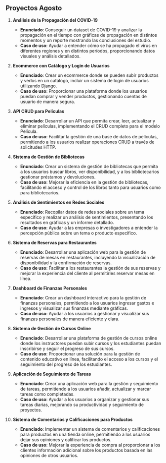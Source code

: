 ## Proyectos Agosto

1. **Análisis de la Propagación del COVID-19**
   - **Enunciado**: Conseguir un dataset de COVID-19 y analizar la propagación en el tiempo con gráficas de propagación en distintos momentos y un reporte mostrando las conclusiones del estudio.
   - **Caso de uso**: Ayudar a entender cómo se ha propagado el virus en diferentes regiones y en distintos períodos, proporcionando datos visuales y análisis detallados.

2. **Ecommerce con Catálogo y Login de Usuarios**
   - **Enunciado**: Crear un ecommerce donde se pueden subir productos y verlos en un catálogo, incluir un sistema de login de usuarios utilizando Django.
   - **Caso de uso**: Proporcionar una plataforma donde los usuarios puedan comprar y vender productos, gestionando cuentas de usuario de manera segura.

3. **API CRUD para Películas**
   - **Enunciado**: Desarrollar un API que permita crear, leer, actualizar y eliminar películas, implementando el CRUD completo para el modelo Película.
   - **Caso de uso**: Facilitar la gestión de una base de datos de películas, permitiendo a los usuarios realizar operaciones CRUD a través de solicitudes HTTP.

4. **Sistema de Gestión de Bibliotecas**
   - **Enunciado**: Crear un sistema de gestión de bibliotecas que permita a los usuarios buscar libros, ver disponibilidad, y a los bibliotecarios gestionar préstamos y devoluciones.
   - **Caso de uso**: Mejorar la eficiencia en la gestión de bibliotecas, facilitando el acceso y control de los libros tanto para usuarios como para bibliotecarios.

5. **Análisis de Sentimientos en Redes Sociales**
   - **Enunciado**: Recopilar datos de redes sociales sobre un tema específico y realizar un análisis de sentimientos, presentando los resultados en gráficas y un informe detallado.
   - **Caso de uso**: Ayudar a las empresas o investigadores a entender la percepción pública sobre un tema o producto específico.

6. **Sistema de Reservas para Restaurantes**
   - **Enunciado**: Desarrollar una aplicación web para la gestión de reservas de mesas en restaurantes, incluyendo la visualización de disponibilidad y la confirmación de reservas.
   - **Caso de uso**: Facilitar a los restaurantes la gestión de sus reservas y mejorar la experiencia del cliente al permitirles reservar mesas en línea.

7. **Dashboard de Finanzas Personales**
   - **Enunciado**: Crear un dashboard interactivo para la gestión de finanzas personales, permitiendo a los usuarios ingresar gastos e ingresos y visualizar sus finanzas mediante gráficas.
   - **Caso de uso**: Ayudar a los usuarios a gestionar y visualizar sus finanzas personales de manera eficiente y clara.

8. **Sistema de Gestión de Cursos Online**
   - **Enunciado**: Desarrollar una plataforma de gestión de cursos online donde los instructores puedan subir cursos y los estudiantes puedan inscribirse y seguir el progreso de sus cursos.
   - **Caso de uso**: Proporcionar una solución para la gestión de contenido educativo en línea, facilitando el acceso a los cursos y el seguimiento del progreso de los estudiantes.

9. **Aplicación de Seguimiento de Tareas**
   - **Enunciado**: Crear una aplicación web para la gestión y seguimiento de tareas, permitiendo a los usuarios añadir, actualizar y marcar tareas como completadas.
   - **Caso de uso**: Ayudar a los usuarios a organizar y gestionar sus tareas diarias, mejorando su productividad y seguimiento de proyectos.

10. **Sistema de Comentarios y Calificaciones para Productos**
    - **Enunciado**: Implementar un sistema de comentarios y calificaciones para productos en una tienda online, permitiendo a los usuarios dejar sus opiniones y calificar los productos.
    - **Caso de uso**: Mejorar la experiencia de compra al proporcionar a los clientes información adicional sobre los productos basada en las opiniones de otros usuarios.
